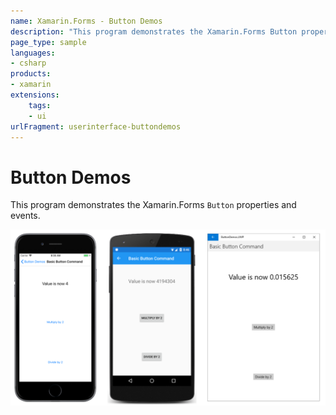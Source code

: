 ```yaml
---
name: Xamarin.Forms - Button Demos
description: "This program demonstrates the Xamarin.Forms Button properties and events (UI)"
page_type: sample
languages:
- csharp
products:
- xamarin
extensions:
    tags:
    - ui
urlFragment: userinterface-buttondemos
---
```

# Button Demos

This program demonstrates the Xamarin.Forms `Button` properties and events.

![Button Demos application screenshot](Screenshots/BasicButtonCommand-Large.png "Button Demos application screenshot")
